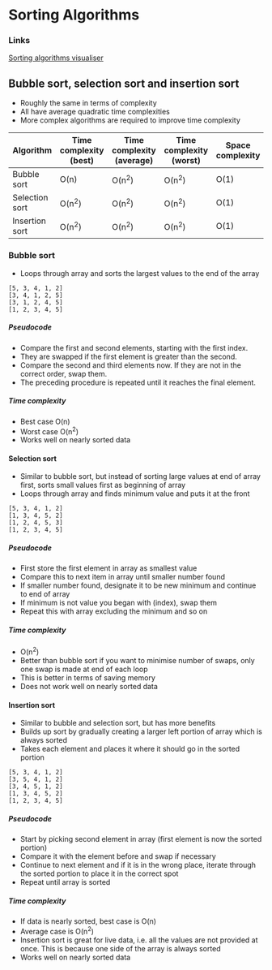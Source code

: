 # Sorting Algorithms

### Links

[Sorting algorithms visualiser](https://visualgo.net/en/sorting?slide=1)

## Bubble sort, selection sort and insertion sort

- Roughly the same in terms of complexity
- All have average quadratic time complexities
- More complex algorithms are required to improve time complexity

| **Algorithm**  | **Time complexity (best)** | **Time complexity (average)** | **Time complexity (worst)** | **Space complexity** |
| -------------- | -------------------------- | ----------------------------- | --------------------------- | -------------------- |
| Bubble sort    | O(n)                       | O(n<sup>2</sup>)              | O(n<sup>2</sup>)            | O(1)                 |
| Selection sort | O(n<sup>2</sup>)           | O(n<sup>2</sup>)              | O(n<sup>2</sup>)            | O(1)                 |
| Insertion sort | O(n<sup>2</sup>)           | O(n<sup>2</sup>)              | O(n<sup>2</sup>)            | O(1)                 |

### Bubble sort

- Loops through array and sorts the largest values to the end of the array

```
[5, 3, 4, 1, 2]
[3, 4, 1, 2, 5]
[3, 1, 2, 4, 5]
[1, 2, 3, 4, 5]
```

##### Pseudocode

- Compare the first and second elements, starting with the first index.
- They are swapped if the first element is greater than the second.
- Compare the second and third elements now. If they are not in the correct order, swap them.
- The preceding procedure is repeated until it reaches the final element.

##### Time complexity

- Best case O(n)
- Worst case O(n<sup>2</sup>)
- Works well on nearly sorted data

#### Selection sort

- Similar to bubble sort, but instead of sorting large values at end of array first, sorts small values first as beginning of array
- Loops through array and finds minimum value and puts it at the front

```
[5, 3, 4, 1, 2]
[1, 3, 4, 5, 2]
[1, 2, 4, 5, 3]
[1, 2, 3, 4, 5]
```

##### Pseudocode

- First store the first element in array as smallest value
- Compare this to next item in array until smaller number found
- If smaller number found, designate it to be new minimum and continue to end of array
- If minimum is not value you began with (index), swap them
- Repeat this with array excluding the minimum and so on

##### Time complexity

- O(n<sup>2</sup>)
- Better than bubble sort if you want to minimise number of swaps, only one swap is made at end of each loop
- This is better in terms of saving memory
- Does not work well on nearly sorted data

#### Insertion sort

- Similar to bubble and selection sort, but has more benefits
- Builds up sort by gradually creating a larger left portion of array which is always sorted
- Takes each element and places it where it should go in the sorted portion

```
[5, 3, 4, 1, 2]
[3, 5, 4, 1, 2]
[3, 4, 5, 1, 2]
[1, 3, 4, 5, 2]
[1, 2, 3, 4, 5]
```

##### Pseudocode

- Start by picking second element in array (first element is now the sorted portion)
- Compare it with the element before and swap if necessary
- Continue to next element and if it is in the wrong place, iterate through the sorted portion to place it in the correct spot
- Repeat until array is sorted

##### Time complexity

- If data is nearly sorted, best case is O(n)
- Average case is O(n<sup>2</sup>)
- Insertion sort is great for live data, i.e. all the values are not provided at once. This is because one side of the array is always sorted
- Works well on nearly sorted data
